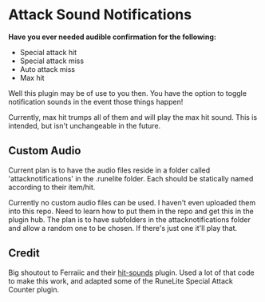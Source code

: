 # Attack Sound Notifications
**Have you ever needed audible confirmation for the following:**
* Special attack hit
* Special attack miss
* Auto attack miss
* Max hit

Well this plugin may be of use to you then. You have the option to toggle notification sounds in the event those things happen!

Currently, max hit trumps all of them and will play the max hit sound. This is intended, but isn't unchangeable in the future.

## Custom Audio
Current plan is to have the audio files reside in a folder called 'attacknotifications' in the .runelite folder. Each should be statically named according to their item/hit.

Currently no custom audio files can be used. I haven't even uploaded them into this repo. Need to learn how to put them in the repo and get this in the plugin hub. The plan is to have subfolders in the attacknotifications folder and allow a random one to be chosen. If there's just one it'll play that.

## Credit
Big shoutout to Ferraiic and their [hit-sounds](https://github.com/Hit-Sounds/hit-sounds) plugin. Used a lot of that code to make this work, and adapted some of the RuneLite Special Attack Counter plugin.